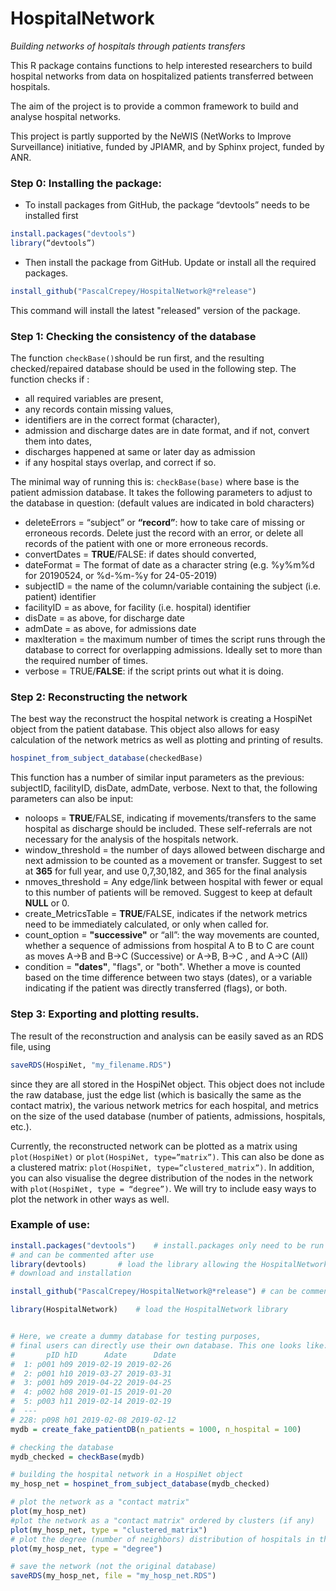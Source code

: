 # HospitalNetwork
*Building networks of hospitals through patients transfers*

This R package contains functions to help interested researchers to build hospital networks from data on hospitalized patients transferred between hospitals. 

The aim of the project is to provide a common framework to build and analyse hospital networks.

This project is partly supported by the NeWIS (NetWorks to Improve Surveillance) initiative, funded by JPIAMR, and by Sphinx project, funded by ANR.

### Step 0: Installing the package:
- To install packages from GitHub, the package “devtools” needs to be installed first
```R
install.packages("devtools")
library(“devtools”)
```
- Then install the package from GitHub. Update or install all the required packages.
```R
install_github("PascalCrepey/HospitalNetwork@*release")
```
This command will install the latest "released" version of the package.

### Step 1: Checking the consistency of the database 

The function `checkBase()`should be run first, and the resulting checked/repaired database should be used in the following step. The function checks if :

- all required variables are present,
- any records contain missing values,
- identifiers are in the correct format (character), 
- admission and discharge dates are in date format, and if not, convert them into dates,
- discharges happened at same or later day as admission
- if any hospital stays overlap, and correct if so.

The minimal way of running this is: `checkBase(base)` where base is the patient admission database. It takes the following parameters to adjust to the database in question:
(default values are indicated in bold characters)

* deleteErrors = 	“subject” or **“record”**: how to take care of missing or erroneous records. Delete just the record with an error, or delete all records of the patient with one or more erroneous records.
* convertDates = 	**TRUE**/FALSE: if dates should converted,
* dateFormat = 	The format of date as a character string (e.g. %y%m%d for 20190524, or %d-%m-%y for 24-05-2019)
* subjectID = 	the name of the column/variable containing the subject (i.e. patient) identifier
* facilityID = 		as above, for facility (i.e. hospital) identifier
* disDate = 	as above, for discharge date
* admDate = 	as above, for admissions date
* maxIteration = 	the maximum number of times the script runs through the database to correct for overlapping admissions. Ideally set to more than the required number of times.
* verbose = 	TRUE/**FALSE**: if the script prints out what it is doing.
                      

### Step 2: Reconstructing the network

The best way the reconstruct the hospital network is creating a HospiNet object from the patient database. This object also allows for easy calculation of the network metrics as well as plotting and printing of results. 
```R
hospinet_from_subject_database(checkedBase)
```
This function has a number of similar input parameters as the previous: subjectID, facilityID, disDate, admDate, verbose. Next to that, the following parameters can also be input:

* noloops = 	**TRUE**/FALSE, indicating if movements/transfers to the same hospital as discharge should be included. These self-referrals are not necessary for the analysis of the hospitals network. 
* window_threshold = 	the number of days allowed between discharge and next admission to be counted as a movement or transfer. Suggest to set at **365** for full year, and use 0,7,30,182, and 365 for the final analysis
* nmoves_threshold =  	Any edge/link between hospital with fewer or equal to this number of patients will be removed. Suggest to keep at default **NULL** or 0.
* create_MetricsTable = 	**TRUE**/FALSE, indicates if the network metrics need to be immediately calculated, or only when called for. 
* count_option =	**"successive"** or “all”: the way movements are counted, whether a sequence of admissions from hospital A to B to C are count as moves A→B and B→C (Successive) or A→B, B→C , and A→C (All)
* condition =	**"dates"**, "flags", or "both". Whether a move is counted based on the time difference between two stays (dates), or a variable indicating if the patient was directly transferred (flags), or both.

### Step 3: Exporting and plotting results.

The result of the reconstruction and analysis can be easily saved as an RDS file, using 
```R
saveRDS(HospiNet, "my_filename.RDS") 
```
since they are all stored in the HospiNet object. This object does not include the raw database, just the edge list (which is basically the same as the contact matrix), the various network metrics for each hospital, and metrics on the size of the used database (number of patients, admissions, hospitals, etc.). 

Currently, the reconstructed network can be plotted as a matrix using `plot(HospiNet)` or `plot(HospiNet, type=”matrix”)`. This can also be done as a clustered matrix: `plot(HospiNet, type=”clustered_matrix”)`. In addition, you can also visualise the degree distribution of the nodes in the network with `plot(HospiNet, type = “degree”)`. We will try to include easy ways to plot the network in other ways as well.

### Example of use: 
```R
install.packages("devtools") 	# install.packages only need to be run once 
# and can be commented after use
library(devtools)		# load the library allowing the HospitalNetwork package 
# download and installation

install_github("PascalCrepey/HospitalNetwork@*release") # can be commented once it is installed

library(HospitalNetwork)	# load the HospitalNetwork library


# Here, we create a dummy database for testing purposes,
# final users can directly use their own database. This one looks like: 
#       pID hID      Adate      Ddate
#  1: p001 h09 2019-02-19 2019-02-26
#  2: p001 h10 2019-03-27 2019-03-31
#  3: p001 h09 2019-04-22 2019-04-25
#  4: p002 h08 2019-01-15 2019-01-20
#  5: p003 h11 2019-02-14 2019-02-19
#  ---                               
# 228: p098 h01 2019-02-08 2019-02-12
mydb = create_fake_patientDB(n_patients = 1000, n_hospital = 100)

# checking the database
mydb_checked = checkBase(mydb)

# building the hospital network in a HospiNet object
my_hosp_net = hospinet_from_subject_database(mydb_checked)

# plot the network as a "contact matrix"
plot(my_hosp_net)
#plot the network as a "contact matrix" ordered by clusters (if any)
plot(my_hosp_net, type = "clustered_matrix")
# plot the degree (number of neighbors) distribution of hospitals in the network
plot(my_hosp_net, type = "degree")

# save the network (not the original database)
saveRDS(my_hosp_net, file = "my_hosp_net.RDS")
```